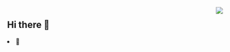 <a href="https://github.com/anuraghazra/github-readme-stats">
  <img align="right" style="width:auto" src="https://github-readme-stats.vercel.app/api/top-langs/?username=Offline2008&layout=compact"/>
</a>
<h2>Hi there 👋</h2>
<li>🎯</li>
